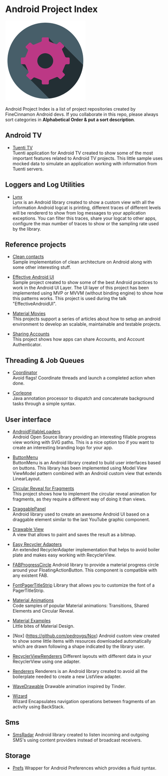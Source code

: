 Android Project Index
=====================
![Project index image](/art/settings.png)

Android Project Index is a list of project repositories created by FineCinnamon Android devs.
If you collaborate in this repo, please always sort categories in **Alphabetical Order & put a sort description**.

Android TV
----------
* [Tuenti TV](https://github.com/pedrovgs/TuentiTV)  
  Tuenti application for Android TV created to show some of the most important features related to Android TV projects. This little sample uses mocked data to simulate an application working with information from Tuenti servers.

Loggers and Log Utilities
-------------------------
* [Lynx](https://github.com/pedrovgs/Lynx)  
  Lynx is an Android library created to show a custom view with all the information Android logcat is printing, different traces of different levels will be rendererd to show from log messages to your application exceptions. You can filter this traces, share your logcat to other apps, configure the max number of traces to show or the sampling rate used by the library.


Reference projects
------------------
* [Clean contacts](https://github.com/PaNaVTEC/Clean-Contacts)  
  Sample implementation of clean architecture on Android along with some other interesting stuff.

* [Effective Android UI](https://github.com/pedrovgs/EffectiveAndroidUI)  
  Sample project created to show some of the best Android practices to work in the Android UI Layer. The UI layer of this project has been implemented using MVP or MVVM (without binding engine) to show how this patterns works. This project is used during the talk "EffectiveAndroidUI". 

* [Material Movies](https://github.com/saulmm/Material-Movies)  
  This projects support a series of articles about how to setup an android environment to develop an scalable, maintainable and testable projects.

* [Sharing Accounts](https://github.com/alorma/SharingAccounts)  
  This project shows how apps can share Accounts, and Account Authenticator.

Threading & Job Queues
----------------------
* [Coordinator](https://github.com/PaNaVTEC/Coordinator-java)  
  Avoid flags! Coordinate threads and launch a completed action when done.

* [Corleone](https://github.com/JorgeCastilloPrz/Corleone)  
  Java annotation processor to dispatch and concatenate background tasks through a simple syntax.

User interface
-------------- 
* [AndroidFillableLoaders](https://github.com/JorgeCastilloPrz/AndroidFillableLoaders/)  
  Android Open Source library providing an interesting fillable progress view working with SVG paths. This is a nice option too if you want to create an interesting branding logo for your app.

* [ButtonMenu](https://github.com/tuenti/ButtonMenu)  
  ButtonMenu is an Android library created to build user interfaces based on buttons. This library has been implemented using Model View ViewModel pattern combined with an Android custom view that extends LinearLayout.

* [Circular Reveal for Fragments](https://github.com/ferdy182/Android-CircularRevealFragment)  
  This project shows how to implement the circular reveal animation for fragments, as they require a different way of doing it than views.

* [DraggablePanel](https://github.com/pedrovgs/DraggablePanel)  
  Android library used to create an awesome Android UI based on a draggable element similar to the last YouTube graphic component. 

* [Drawable View](https://github.com/PaNaVTEC/DrawableView)  
  A view that allows to paint and saves the result as a bitmap.

* [Easy Recycler Adapters](https://github.com/cmc00022/easyrecycleradapters)  
  An extended RecyclerAdapter implementation that helps to avoid boiler plate and makes easy working with RecyclerView.

* [FABProgressCircle](https://github.com/JorgeCastilloPrz/FABProgressCircle)
  Android library to provide a material progress circle around your FloatingActionButton. This component is compatible with any existent FAB.

* [FontPagerTitleStrip](https://github.com/Alexrs95/FontPagerTitleStrip)
  Library that allows you to customize the font of a PagerTitleStrip.

* [Material Animations](https://github.com/lgvalle/Material-Animations)  
  Code samples of popular Material animations: Transitions, Shared Elements and Circular Reveal.

* [Material Examples](https://github.com/saulmm/Android-Material-Examples)  
  Little bites of Material Design.

* [Nox] (https://github.com/pedrovgs/Nox)
  Android custom view created to show some little items with resources downloaded automatically which are drawn following a shape indicated by the library user.

* [RecyclerViewRenderers](https://github.com/Alexrs95/RecyclerViewRenderers)
  Different layouts with different data in your RecyclerView using one adapter.

* [Renderers](https://github.com/pedrovgs/Renderers)
  Renderers is an Android library created to avoid all the boilerplate needed to create a new ListView adapter.

* [WaveDrawable](https://github.com/Alexrs95/WaveDrawable)
  Drawable animation inspired by Tinder.

* [Wizard](https://github.com/PaNaVTEC/Wizard)  
  Wizard Encapsulates navigation operations between fragments of an activity using BackStack.

Sms
---
* [SmsRadar](https://github.com/tuenti/SmsRadar)
  Android library created to listen incoming and outgoing SMS's using content providers instead of broadcast receivers.

Storage
-------
* [Prefs](https://github.com/Alexrs95/Prefs)
  Wrapper for Android Preferences which provides a fluid syntax.

